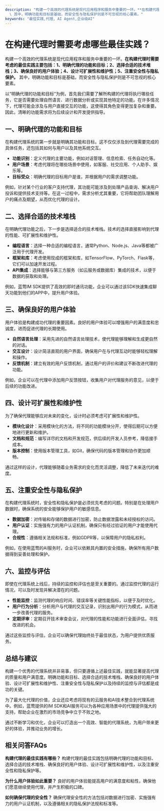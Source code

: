 ```yaml
---
description: "构建一个高效的代理系统是现代应用程序和服务中重要的一环。**在构建代理时需要考虑的最佳实践主要包括：1、明确代理的功能和目标；2、选择合适的技术堆栈；3、确保良好的用户体验；4、设计可扩展性和维护性；5、注重安全性与隐私保护。**\
  \ 其中，明确功能和目标是基础，而安全性与隐私保护则是不可忽视的核心要素。"
keywords: "最佳实践,代理, AI Agent,企业级AI"
---
```

# 在构建代理时需要考虑哪些最佳实践？

构建一个高效的代理系统是现代应用程序和服务中重要的一环。**在构建代理时需要考虑的最佳实践主要包括：1、明确代理的功能和目标；2、选择合适的技术堆栈；3、确保良好的用户体验；4、设计可扩展性和维护性；5、注重安全性与隐私保护。** 其中，明确功能和目标是基础，而安全性与隐私保护则是不可忽视的核心要素。

以“明确代理的功能和目标”为例，首先我们需要了解所构建的代理将执行哪些任务，它是否需要处理自然语言、进行数据分析或实现其他特定的功能。在许多情况下，代理可能会涉及与用户直接交互的功能，这使得其角色变得更加复杂和重要。因此，清晰的功能需求将为后续设计和开发提供指导。

## **一、明确代理的功能和目标**

在构建代理系统的第一步就是明确其功能和目标。这不仅仅涉及到代理需要完成的具体任务，还包括其如何与用户以及其他系统交互。

- **功能识别**：定义代理的主要功能，例如对话管理、信息检索、任务自动化等。
- **用户场景**：考虑代理将在哪些场景中使用，如客服、社交应用、个人助手、娱乐等。
- **目标受众**：明确代理的目标用户是谁，并根据用户的需求调整功能。

例如，针对某个行业的客户支持代理，其功能可能涉及到处理产品查询、解决用户投诉和提供技术支持等。在这一过程中，需求分析尤其重要，它将帮助团队理解用户的痛点及期望，从而优化代理的设计。

## **二、选择合适的技术堆栈**

在明确代理功能之后，下一步是选择适合的技术堆栈。技术的选择直接影响到代理的性能、可扩展性和维护性。

- **编程语言**：选择一种合适的编程语言，通常Python、Node.js、Java等都被广泛用于代理开发。
- **框架和库**：考虑使用现成的框架和库，如TensorFlow、PyTorch、Flask等，它们可以加速开发过程。
- **API集成**：选择能够与第三方服务（如云服务或数据库）集成的技术，以便于数据的获取和处理。

例如，蓝莺IM SDK提供了高效的即时通讯功能，企业可以通过该SDK快速集成聊天功能到他们的APP中，提升用户体验。

## **三、确保良好的用户体验**

用户体验是构建成功代理的重要因素。良好的用户体验可以增强用户的满意度和忠诚度，进而促进代理的长期使用。

- **自然语言处理**：采用先进的自然语言处理技术，使代理能够理解和生成更自然的对话。
- **交互设计**：设计简洁直观的用户界面，确保用户在与代理互动时能够轻松理解和操作。
- **反馈机制**：建立有效的用户反馈机制，通过用户的评价和建议不断改进代理的功能。

例如，企业可以在代理中添加用户反馈按钮，收集用户对代理服务的意见，以便于后续的功能改进。

## **四、设计可扩展性和维护性**

为了确保代理能够应对未来的变化，设计时必须考虑可扩展性和维护性。

- **模块化设计**：采用模块化的方法，将不同的功能模块分开，使得后期可以方便地进行更新和维护。
- **文档和规范**：编写详尽的文档和开发规范，供后续的开发人员参考，降低接手成本。
- **版本控制**：使用版本管理工具，如Git，确保代码的版本管理和协作更加顺畅。

通过这样的设计，代理能够随着业务需求的变化而灵活调整，降低了未来迭代的难度。

## **五、注重安全性与隐私保护**

在构建代理系统时，安全性和隐私保护是必须优先考虑的问题。特别是在处理用户数据时，确保系统的安全能够保护用户的敏感信息。

- **数据加密**：对传输和存储的数据进行加密，防止数据泄露和未经授权的访问。
- **用户认证**：实施强有力的用户认证机制，确保只有经过验证的用户才能使用代理。
- **合规性**：遵循相关法规和标准，例如GDPR等，以保障用户的隐私权利。

例如，在使用蓝莺的AI服务时，企业可以依赖其内置的安全措施，确保所有用户数据得到妥善处理和保护。

## **六、监控与评估**

即使在代理系统上线后，持续的监控和评估也是至关重要的。通过监控代理的运行情况，可以及时发现并解决潜在的问题。

- **性能监控**：监测代理的响应时间、错误率等关键性能指标，以便于及时优化。
- **用户行为分析**：分析用户与代理的交互记录，识别出用户的行为模式，从而进一步改善代理的服务。
- **定期评审**：定期召开技术审查会议，对代理的性能和功能进行全面评估，寻找改进的机会。

通过这些监控与评估，企业可以确保代理始终处于最佳状态，为用户提供优质服务。

## **总结与建议**

构建一个优秀的代理系统并非易事，但只要遵循上述最佳实践，就能显著提高代理的质量和用户满意度。明确功能和目标、选择合适的技术堆栈、确保良好的用户体验、设计可扩展性和维护性、注重安全性与隐私保护以及持续的监控与评估都是成功的关键。

为了最大化代理的价值，企业还应考虑将现有的云服务和AI技术整合到代理系统中。例如，蓝莺提供的IM SDK和AI服务可以为各种应用场景中的代理提供强大的支持，帮助企业在激烈的市场竞争中立于不败之地。

通过不断学习和优化，企业可以打造出一个高效、智能的代理系统，为用户带来更好的体验，并推动业务的增长。

## **相关问答FAQs**

**构建代理的最佳实践有哪些？**
构建代理的最佳实践包括明确代理的功能和目标、选择合适的技术堆栈、确保良好的用户体验、设计可扩展性和维护性，以及注重安全性和隐私保护等。

**为什么用户体验如此重要？**
良好的用户体验能提高用户的满意度和粘性，确保他们愿意继续使用代理，并产生积极的口碑。

**如何确保代理的安全性？**
确保代理安全性的方法包括对数据进行加密、实施强有力的用户认证机制，以及遵循相关的隐私保护法规和标准等。
